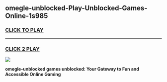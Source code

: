 
## omegle-unblocked-Play-Unblocked-Games-Online-1s985
<h3>
<a href="https://premium76.site?title=omegle-unblocked&ref=25A">CLICK TO PLAY</a></h3>
<hr>

<h3>
<a href="https://premium76.site?title=omegle-unblocked&ref=25A">CLICK 2 PLAY</a>
  
</h3>

<a href="https://premium76.site?title=omegle-unblocked&ref=25A"><img src="https://clearcache.store/games.png"></a>


**omegle-unblocked games unblocked: Your Gateway to Fun and Accessible Online Gaming**
